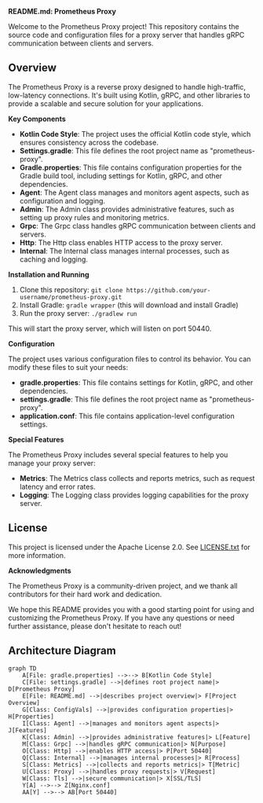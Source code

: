**README.md: Prometheus Proxy**

Welcome to the Prometheus Proxy project! This repository contains the source code and configuration files for a proxy server that handles gRPC communication between clients and servers.

**Overview**
----------

The Prometheus Proxy is a reverse proxy designed to handle high-traffic, low-latency connections. It's built using Kotlin, gRPC, and other libraries to provide a scalable and secure solution for your applications.

**Key Components**

* **Kotlin Code Style**: The project uses the official Kotlin code style, which ensures consistency across the codebase.
* **Settings.gradle**: This file defines the root project name as "prometheus-proxy".
* **Gradle.properties**: This file contains configuration properties for the Gradle build tool, including settings for Kotlin, gRPC, and other dependencies.
* **Agent**: The Agent class manages and monitors agent aspects, such as configuration and logging.
* **Admin**: The Admin class provides administrative features, such as setting up proxy rules and monitoring metrics.
* **Grpc**: The Grpc class handles gRPC communication between clients and servers.
* **Http**: The Http class enables HTTP access to the proxy server.
* **Internal**: The Internal class manages internal processes, such as caching and logging.

**Installation and Running**

1. Clone this repository: `git clone https://github.com/your-username/prometheus-proxy.git`
2. Install Gradle: `gradle wrapper` (this will download and install Gradle)
3. Run the proxy server: `./gradlew run`

This will start the proxy server, which will listen on port 50440.

**Configuration**

The project uses various configuration files to control its behavior. You can modify these files to suit your needs:

* **gradle.properties**: This file contains settings for Kotlin, gRPC, and other dependencies.
* **settings.gradle**: This file defines the root project name as "prometheus-proxy".
* **application.conf**: This file contains application-level configuration settings.

**Special Features**

The Prometheus Proxy includes several special features to help you manage your proxy server:

* **Metrics**: The Metrics class collects and reports metrics, such as request latency and error rates.
* **Logging**: The Logging class provides logging capabilities for the proxy server.

**License**
--------

This project is licensed under the Apache License 2.0. See [LICENSE.txt](LICENSE.txt) for more information.

**Acknowledgments**

The Prometheus Proxy is a community-driven project, and we thank all contributors for their hard work and dedication.

We hope this README provides you with a good starting point for using and customizing the Prometheus Proxy. If you have any questions or need further assistance, please don't hesitate to reach out!

## Architecture Diagram

```mermaid
graph TD
    A[File: gradle.properties] -->--> B[Kotlin Code Style]
    C[File: settings.gradle] -->|defines root project name|> D[Prometheus Proxy]
    E[File: README.md] -->|describes project overview|> F[Project Overview]
    G[Class: ConfigVals] -->|provides configuration properties|> H[Properties]
    I[Class: Agent] -->|manages and monitors agent aspects|> J[Features]
    K[Class: Admin] -->|provides administrative features|> L[Feature]
    M[Class: Grpc] -->|handles gRPC communication|> N[Purpose]
    O[Class: Http] -->|enables HTTP access|> P[Port 50440]
    Q[Class: Internal] -->|manages internal processes|> R[Process]
    S[Class: Metrics] -->|collects and reports metrics|> T[Metric]
    U[Class: Proxy] -->|handles proxy requests|> V[Request]
    W[Class: Tls] -->|secure communication|> X[SSL/TLS]
    Y[A] -->--> Z[Nginx.conf]
    AA[Y] -->--> AB[Port 50440]
```